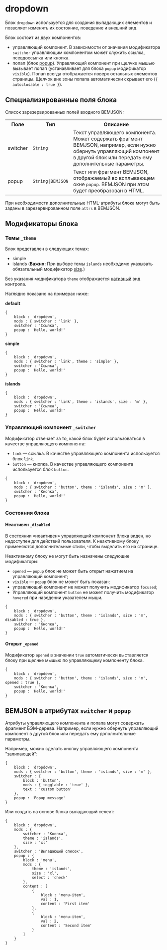 # dropdown

Блок `dropdown` используется для создания выпадающих элементов и позволяет изменять их состояние, поведение и внешний вид.

Блок состоит из двух компонентов:

* управляющий компонент. В зависимости от значения модификатора `switcher` управляющим компонентом может служить ссылка, псевдоссылка или кнопка.
* попап (блок [popup](../popup/popup.ru.md)). Управляющий компонент при щелчке мышью вызывает попап (устанавливает для блока `popup` модификатор `visible`). Попап всегда отображается поверх остальных элементов страницы. Щелчок вне зоны попапа автоматически скрывает его (`{ autoclosable : true }`).

## Специализированные поля блока

Список зарезервированных полей входного BEMJSON:

<table>
    <tr>
        <th>Поле</th>
        <th>Тип</th>
        <th>Описание</th>
    </tr>
    <tr>
        <td>switcher</td>
        <td><code>String</code></td>
        <td>Текст управляющего компонента. Может содержать фрагмент BEMJSON, например, если нужно обернуть управляющий компонент в другой блок или передать ему дополнительные параметры. </td>
    </tr>
    <tr>
        <td>popup</td>
        <td><code>String|BEMJSON</code></td>
        <td>Текст или фрагмент BEMJSON, отображаемый во всплывающем окне <code>popup</code>. BEMJSON при этом будет преобразован в HTML.</td>
    </tr>
</table>

При необходимости дополнительные HTML-атрибуты блока могут быть заданы в зарезервированном поле `attrs` в BEMJSON.

## Модификаторы блока

### Темы `_theme`

Блок представлен в следующих темах:

 * simple
 * islands (**Важно:** При выборе темы `islands` необходимо указывать обязательный модификатор [size](#size).)

Без указания модификатора `theme` отображается [нативный](#default) вид контрола.

Наглядно показано на примерах ниже:

<a name="default"></a>
**default**

```bemjson
{
    block : 'dropdown',
    mods : { switcher : 'link' },
    switcher : 'Ссылка',
    popup : 'Hello, world!'
}
```

**simple**

```bemjson
{
    block : 'dropdown',
    mods : { switcher : 'link', theme : 'simple' },
    switcher : 'Ссылка',
    popup : 'Hello, world!'
}
```

**islands**

```bemjson
{
    block : 'dropdown',
    mods : { switcher : 'link', theme : 'islands', size : 'm' },
    switcher : 'Ссылка',
    popup : 'Hello, world!'
}
```

### Управляющий компонент `_switcher`

Модификатор отвечает за то, какой блок будет использоваться в качестве управляющего компонента:

* `link` — ссылка. В качестве управляющего компонента используется блок `link`.
* `button` — кнопка. В качестве управляющего компонента используется блок `button`.

```bemjson
{
    block : 'dropdown',
    mods : { switcher : 'button', theme : 'islands', size : 'm' },
    switcher : 'Кнопка',
    popup : 'Hello, world!'
}
```

### Состояния блока

#### Неактивен `_disabled`

В состоянии «неактивен» управляющий компонент блока виден, но недоступен для действий пользователя. К неактивному блоку применяются дополнительные стили, чтобы выделить его на странице.

Неактивному блоку не могут быть назначены следующие модификаторы:

* `opened` — `popup` блок не может быть открыт нажатием на управляющий компонент;
* `visible` — `popup` блок не может быть показан;
* управляющий компонент не может получить модификатор `focused`;
* Управляющий компонент `button` не может получить модификатор `hovered` при наведении указателем мыши.

```bemjson
{
    block : 'dropdown',
    mods : { switcher : 'button', theme : 'islands', size : 'm', disabled : true },
    switcher : 'Кнопка',
    popup : 'Hello, world!'
}
```

#### Открыт `_opened`

Модификатор `opened` в значении `true` автоматически выставляется блоку при щелчке мышью по управляющему компоненту блока.

```bemjson
{
    block : 'dropdown',
    mods : { switcher : 'button', theme : 'islands', size : 'm', opened : true },
    switcher : 'Кнопка',
    popup : 'Hello, world!'
}
```

## BEMJSON в атрибутах `switcher` и `popup`

Атрибуты управляющего компонента и попапа могут содержать фрагмент БЭМ-дерева. Например, если нужно обернуть управляющий компонент в другой блок или передать ему дополнительные параметры.

Например, можно сделать кнопку управляющего компонента "залипающей":

```bemjson
{
    block : 'dropdown',
    mods : { switcher : 'button', theme : 'islands', size : 'm' },
    switcher : {
        block : 'button',
        mods : { togglable : 'true' },
        text : 'custom button'
    },
    popup : 'Popup message'
}
```

Или создать на основе блока выпадающий селект:

```bemjson
{
    block : 'dropdown',
    mods : {
        switcher : 'Кнопка',
        theme : 'islands',
        size : 'xl'
    },
    switcher : 'Выпадающий список',
    popup : {
        block : 'menu',
        mods : {
            theme : 'islands',
            size : 'xl',
            select : 'check'
        },
        content : [
            {
                block : 'menu-item',
                val : 1,
                content : 'First item'
            },
            {
                block : 'menu-item',
                val : 2,
                content : 'Second item'
            }
        ]
    }
}
```
